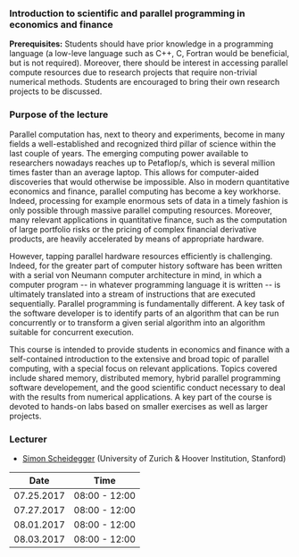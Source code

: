 ### Introduction to scientific and parallel programming in economics and finance

**Prerequisites:** Students should have prior knowledge in a programming language (a low-leve language such as C++, C, Fortran would be beneficial, but is not required). Moreover, there should be interest in accessing parallel compute resources due to research projects that require non-trivial numerical methods. Students are encouraged to bring their own research projects to be discussed.  

### Purpose of the lecture

Parallel computation has, next to theory and experiments, become in many fields a well-established and recognized third pillar of science within the last couple of years. 
The emerging computing power available to researchers nowadays reaches up to Petaflop/s,
which is several million times faster than an average laptop. 
This allows for computer-aided discoveries that would otherwise be impossible. Also in modern quantitative economics and 
finance, parallel computing has become a key workhorse. Indeed, processing for example enormous sets of data in a timely 
fashion is only possible through massive parallel computing resources. 
Moreover, many relevant applications in quantitative finance, such as the computation of 
large portfolio risks or the pricing of complex financial derivative products, are heavily accelerated by means of appropriate hardware. 

However, tapping parallel hardware resources efficiently is challenging. Indeed, 
for the greater part of computer history software has been written with a serial von
Neumann computer architecture in mind, in which a computer program -- in whatever programming language it is written -- 
is ultimately translated into a stream of instructions that are executed sequentially. 
Parallel programming is fundamentally different. A key task of the software developer is 
to identify parts of an algorithm that can be run concurrently or to transform a 
given serial algorithm into an algorithm suitable for concurrent execution.

This course is intended to provide students in economics and finance with a self-contained 
introduction to the extensive and broad topic of parallel computing, with a special 
focus on relevant applications. Topics covered include shared memory, distributed memory, 
hybrid parallel programming software developement, and the good scientific conduct necessary to deal
with the results from numerical applications. 
A key part of the course is devoted to hands-on labs based on 
smaller exercises as well as larger projects. 
### Lecturer
* [Simon Scheidegger](https://sites.google.com/site/simonscheidegger/) (University of Zurich & Hoover Institution, Stanford)


**Date** | **Time** 
-----|------
07.25.2017 | 08:00 - 12:00 
07.27.2017 | 08:00 - 12:00 
08.01.2017 | 08:00 - 12:00 
08.03.2017 | 08:00 - 12:00 




